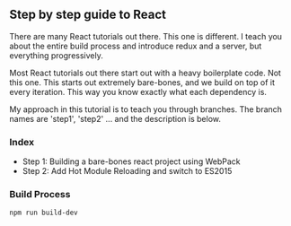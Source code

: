 ## Step by step guide to React

 There are many React tutorials out there. This one is different. I teach you about the entire build process and introduce redux and a server, but everything progressively.

 Most React tutorials out there start out with a heavy boilerplate code. Not this one. This starts out extremely bare-bones, and we build on top of it every iteration. This way you know exactly what each dependency is.

 My approach in this tutorial is to teach you through branches. The branch names are 'step1', 'step2' ... and the description is below.


### Index

* Step 1: Building a bare-bones react project using WebPack
* Step 2: Add Hot Module Reloading and switch to ES2015

### Build Process

 ```
 npm run build-dev
 ```